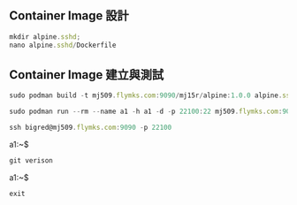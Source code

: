 ## Container Image 設計
```js
mkdir alpine.sshd;
nano alpine.sshd/Dockerfile
```

## Container Image 建立與測試
```js
sudo podman build -t mj509.flymks.com:9090/mj15r/alpine:1.0.0 alpine.sshd
```
```js
sudo podman run --rm --name a1 -h a1 -d -p 22100:22 mj509.flymks.com:9090/落地雲帳號/alpine.sshd:1.0.0
```

```js
ssh bigred@mj509.flymks.com:9090 -p 22100
```

a1:~$ 
```js
git verison
```
a1:~$
```js
exit
```

